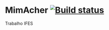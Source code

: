 # MimAcher [![Build status](https://ci.appveyor.com/api/projects/status/40q65vgahi2w9162?svg=true)](https://ci.appveyor.com/project/gmatozinho/mimacher)
Trabalho IFES
